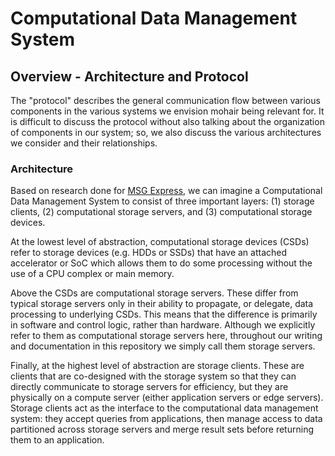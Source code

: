 # Computational Data Management System


## Overview - Architecture and Protocol

The "protocol" describes the general communication flow between various components in the
various systems we envision mohair being relevant for. It is difficult to discuss the
protocol without also talking about the organization of components in our system; so, we
also discuss the various architectures we consider and their relationships.


### Architecture

Based on research done for [MSG Express][slides-msgexpress], we can imagine a
Computational Data Management System to consist of three important layers: (1) storage
clients, (2) computational storage servers, and (3) computational storage devices.

At the lowest level of abstraction, computational storage devices (CSDs) refer to storage
devices (e.g. HDDs or SSDs) that have an attached accelerator or SoC which allows them to
do some processing without the use of a CPU complex or main memory.

Above the CSDs are computational storage servers. These differ from typical storage
servers only in their ability to propagate, or delegate, data processing to underlying
CSDs. This means that the difference is primarily in software and control logic, rather
than hardware. Although we explicitly refer to them as computational storage servers here,
throughout our writing and documentation in this repository we simply call them storage
servers.

Finally, at the highest level of abstraction are storage clients. These are clients that
are co-designed with the storage system so that they can directly communicate to storage
servers for efficiency, but they are physically on a compute server (either application
servers or edge servers). Storage clients act as the interface to the computational data
management system: they accept queries from applications, then manage access to data
partitioned across storage servers and merge result sets before returning them to an
application.


<!-- resources -->
[slides-msgexpress]: https://docs.google.com/presentation/d/1Nollf087CRhMmEAWcwfudIizIhF-ttPRGgaqmuXtSBQ/edit?usp=sharing
